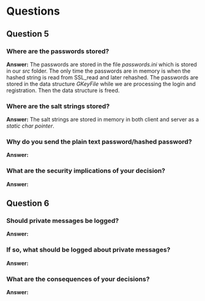 # Questions

## Question 5
### Where are the passwords stored?

**Answer:** The passwords are stored in the file *passwords.ini* which is stored in our *src* folder. The only time the passwords are in memory is when the hashed string is read from SSL_read and later rehashed. The passwords are stored in the data structure *GKeyFile* while we are processing the login and registration. Then the data structure is freed. 

### Where are the salt strings stored?

**Answer:** The salt strings are stored in memory in both client and server as a *static char pointer*.

### Why do you send the plain text password/hashed password?

**Answer:** 

### What are the security implications of your decision?

**Answer:** 

## Question 6
### Should private messages be logged?

**Answer:** 

### If so, what should be logged about private messages?

**Answer:** 

### What are the consequences of your decisions?

**Answer:** 
